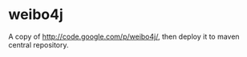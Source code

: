 weibo4j
=======

A copy of http://code.google.com/p/weibo4j/, then deploy it to maven central repository.